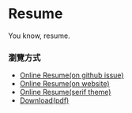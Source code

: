 # Resume
You know, resume.

### 瀏覽方式

- [Online Resume(on github issue)](https://github.com/kjj6198/resume/issues/1)
- [Online Resume(on website)](https://kjj6198.github.io/resume)
- [Online Resume(serif theme)](https://kjj6198.github.io/resume/whity.html)
- [Download(pdf)](https://kjj6198.github.io/resume/resume-whity.pdf)
